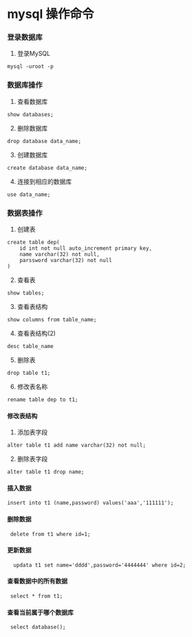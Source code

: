 # mysql 操作命令
### 登录数据库
1. 登录MySQL
```
mysql -uroot -p
```
### 数据库操作
1. 查看数据库
```
show databases;
```
2. 删除数据库
```
drop database data_name;
```
3. 创建数据库
```
create database data_name;
```
4. 连接到相应的数据库
```
use data_name;
```
### 数据表操作
1. 创建表
```
create table dep(
    id int not null auto_increment primary key,
    name varchar(32) not null,
    parssword varchar(32) not null
)
```
2. 查看表
```
show tables;
```
3. 查看表结构
```
show columns from table_name;
```
4. 查看表结构(2)
```
desc table_name
```
5. 删除表
```
drop table t1;
```
6. 修改表名称
```
rename table dep to t1;
```
####  修改表结构
1. 添加表字段
```
alter table t1 add name varchar(32) not null;
```
2. 删除表字段
```
alter table t1 drop name;
```
#### 插入数据
```
insert into t1 (name,password) values('aaa','111111');
```
#### 删除数据
```
 delete from t1 where id=1;
```
#### 更新数据
```
  updata t1 set name='dddd',password='4444444' where id=2;
```
#### 查看数据中的所有数据
```
 select * from t1;
```
#### 查看当前属于哪个数据库
```
 select database();
```